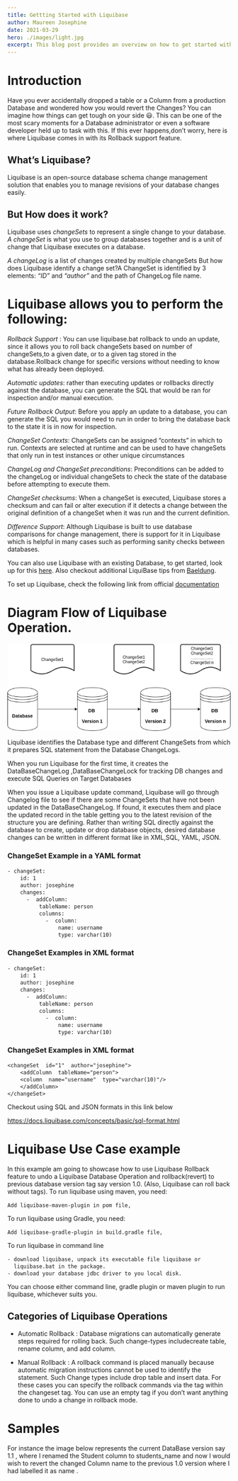 ```yaml
---
title: Gettting Started with Liquibase
author: Maureen Josephine
date: 2021-03-29
hero: ./images/light.jpg
excerpt: This blog post provides an overview on how to get started with Liquibase.
---
```


# Introduction

Have you ever accidentally dropped a table or a Column from a production Database and wondered how you would revert the Changes? You can imagine how things can get tough on your side 😃. This can be one of the most scary moments for a Database administrator or even a software developer held up to task with this. If this ever happens,don’t worry, here is where Liquibase comes in with its Rollback support feature.

## What’s Liquibase?

Liquibase is an open-source database schema change management solution that enables you to manage revisions of your database changes easily.

## But How does it work?

Liquibase uses *changeSets* to represent a single change to your database.
*A changeSet* is what you use to group databases together and is a unit of change that Liquibase executes on a database.

*A changeLog* is a list of changes created by multiple changeSets
But how does Liquibase identify a change set?A ChangeSet is identified by 3 elements: *“ID”* and *“author”* and the path of ChangeLog file name.

# Liquibase allows you to perform the following:

*Rollback Support* : You can use liquibase.bat rollback to undo an update, since it allows you to roll back changeSets based on number of changeSets,to a given date, or to a given tag stored in the database.Rollback change for specific versions without needing to know what has already been deployed.

*Automatic updates*: rather than executing updates or rollbacks directly against the database, you can generate the SQL that would be ran for inspection and/or manual execution.

*Future Rollback Output*: Before you apply an update to a database, you can generate the SQL you would need to run in order to bring the database back to the state it is in now for inspection.

*ChangeSet Contexts*: ChangeSets can be assigned “contexts” in which to run. Contexts are selected at runtime and can be used to have changeSets that only run in test instances or other unique circumstances

*ChangeLog and ChangeSet preconditions*: Preconditions can be added to the changeLog or individual changeSets to check the state of the database before attempting to execute them.

*ChangeSet checksums*: When a changeSet is executed, Liquibase stores a checksum and can fail or alter execution if it detects a change between the original definition of a changeSet when it was run and the current definition.

*Difference Support*: Although Liquibase is built to use database comparisons for change management, there is support for it in Liquibase which is helpful in many cases such as performing sanity checks between databases.

You can also use Liquibase with an existing Database, to get started, look up for this [here](https://docs.liquibase.com/commands/community/generatechangelog.html?_ga=2.44491117.836277932.1593518266-987649308.1591097951). Also checkout additional LiquiBase tips from [Baeldung](https://www.baeldung.com/liquibase-refactor-schema-of-java-app).

To set up Liquibase, check the following link from official [documentation](https://www.liquibase.org/get-started/first-steps)

# Diagram Flow of Liquibase Operation.

![flow](images/ii.png)

Liquibase identifies the Database type and different ChangeSets from which it prepares SQL statement from the Database ChangeLogs.

When you run Liquibase for the first time, it creates the DataBaseChangeLog ,DataBaseChangeLock for tracking DB changes and execute SQL Queries on Target Databases

When you issue a Liquibase update command, Liquibase will go through Changelog file to see if there are some ChangeSets that have not been updated in the DataBaseChangeLog. If found, it executes them and place the updated record in the table getting you to the latest revision of the structure you are defining.
Rather than writing SQL directly against the database to create, update or drop database objects, desired database changes can be written in different format like in XML,SQL, YAML, JSON.

### ChangeSet Example in a YAML format

```
- changeSet:
    id: 1
    author: josephine
    changes:
      -  addColumn:
          tableName: person
          columns:
            -  column:
                name: username
                type: varchar(10)

``` 

### ChangeSet Examples in XML format

```
- changeSet:
    id: 1
    author: josephine
    changes:
      -  addColumn:
          tableName: person
          columns:
            -  column:
                name: username
                type: varchar(10)

```

### ChangeSet Examples in XML format

```
<changeSet  id="1"  author="josephine">   
    <addColumn  tableName="person">          
    <column  name="username"  type="varchar(10)"/>  
    </addColumn>               
</changeSet>

```
Checkout using SQL and JSON formats in this link below

https://docs.liquibase.com/concepts/basic/sql-format.html

# Liquibase Use Case example

In this example am going to showcase how to use Liquibase Rollback feature to undo a Liquibase Database Operation and rollback(revert) to previous database version tag say version 1.0. (Also, Liquibase can roll back without tags).
To run liquibase using maven, you need:

```
Add liquibase-maven-plugin in pom file,
```

To run liquibase using Gradle, you need:

```
Add liquibase-gradle-plugin in build.gradle file,
```

To run liquibase in command line

```
- download liquibase, unpack its executable file liquibase or    
  liquibase.bat in the package.
- download your database jdbc driver to you local disk.
```
You can choose either command line, gradle plugin or maven plugin to run liquibase, whichever suits you.

## Categories of Liquibase Operations

* Automatic Rollback : Database migrations can automatically generate steps required for rolling back. Such change-types includecreate table, rename column, and add column.

* Manual Rollback : A rollback command is placed manually because automatic migration instructions cannot be used to identify the statement. Such Change types include drop table and insert data. For these cases you can specify the rollback commands via the tag within the changeset tag. You can use an empty tag if you don’t want anything done to undo a change in rollback mode.

# Samples
For instance the image below represents the current DataBase version say 1.1 , where I renamed the Student column to students_name and now I would wish to revert the changed Column name to the previous 1.0 version where I had labelled it as name .

